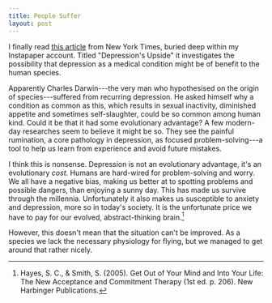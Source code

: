 ```yaml
---
title: People Suffer
layout: post
---
```


I finally read [this article][1] from New York Times, buried deep within my Instapaper account. Titled "Depression's Upside" it investigates the possibility that depression as a medical condition might be of benefit to the human species.

Apparently Charles Darwin---the very man who hypothesised on the origin of species---suffered from recurring depression. He asked himself why a condition as common as this, which results in sexual inactivity, diminished appetite and sometimes self-slaughter, could be so common among human kind. Could it be that it had some evolutionary advantage? A few modern-day researches seem to believe it might be so. They see the painful rumination, a core pathology in depression, as focused problem-solving---a tool to help us learn from experience and avoid future mistakes.

I think this is nonsense. Depression is not an evolutionary advantage, it's an evolutionary *cost*. Humans are hard-wired for problem-solving and worry. We all have a negative bias, making us better at to spotting problems and possible dangers, than enjoying a sunny day. This has made us survive through the millennia. Unfortunately it also makes us susceptible to anxiety and depression, more so in today's society. It is the unfortunate price we have to pay for our evolved, abstract-thinking brain.[^1]

However, this doesn't mean that the situation can't be improved. As a species we lack the necessary physiology for flying, but we managed to get around that rather nicely.

[1]: http://www.nytimes.com/2010/02/28/magazine/28depression-t.html?_r=1&pagewanted=all

[^1]: Hayes, S. C., & Smith, S. (2005). Get Out of Your Mind and Into Your Life: The New Acceptance and Commitment Therapy (1st ed. p. 206). New Harbinger Publications.